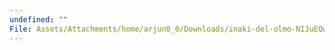 ```yaml
---
undefined: ""
File: Assets/Attachments/home/arjun0_0/Downloads/inaki-del-olmo-NIJuEQw0RKg-unsplash.jpg.md
---
```

